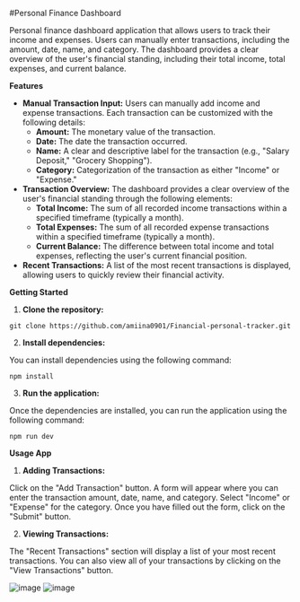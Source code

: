 #Personal Finance Dashboard

Personal finance dashboard application that allows users to track their income and expenses. Users can manually enter transactions, including the amount, date, name, and category.
The dashboard provides a clear overview of the user's financial standing, including their total income, total expenses, and current balance.

**Features**

* **Manual Transaction Input:** Users can manually add income and expense transactions. Each transaction can be customized with the following details:
    * **Amount:** The monetary value of the transaction.
    * **Date:** The date the transaction occurred.
    * **Name:** A clear and descriptive label for the transaction (e.g., "Salary Deposit," "Grocery Shopping").
    * **Category:** Categorization of the transaction as either "Income" or "Expense."
* **Transaction Overview:** The dashboard provides a clear overview of the user's financial standing through the following elements:
    * **Total Income:** The sum of all recorded income transactions within a specified timeframe (typically a month).
    * **Total Expenses:** The sum of all recorded expense transactions within a specified timeframe (typically a month).
    * **Current Balance:** The difference between total income and total expenses, reflecting the user's current financial position.
* **Recent Transactions:** A list of the most recent transactions is displayed, allowing users to quickly review their financial activity.

**Getting Started**

1. **Clone the repository:**

```
git clone https://github.com/amiina0901/Financial-personal-tracker.git
```

2. **Install dependencies:**

 You can install dependencies using the following command:

```
npm install 
```

3. **Run the application:**

Once the dependencies are installed, you can run the application using the following command:

```
npm run dev
```

**Usage App**

1. **Adding Transactions:**

Click on the "Add Transaction" button. A form will appear where you can enter the transaction amount, date, name, and category. Select "Income" or "Expense" for the category. Once you have filled out the form, click on the "Submit" button.

2. **Viewing Transactions:**

The "Recent Transactions" section will display a list of your most recent transactions. You can also view all of your transactions by clicking on the "View Transactions" button.

![image](https://github.com/amiina0901/Financial-personal-tracker/assets/147413465/632c0bb0-cb00-44d2-9776-55b78c30fd73)
![image](https://github.com/amiina0901/Financial-personal-tracker/assets/147413465/d587bbc4-d0d0-450b-845b-c3dd4e16033b)


